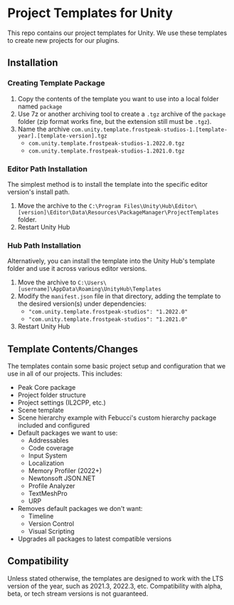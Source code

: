# Project Templates for Unity

This repo contains our project templates for Unity. We use these templates to create new projects for our plugins.

## Installation

### Creating Template Package

1. Copy the contents of the template you want to use into a local folder named `package`
2. Use 7z or another archiving tool to create a `.tgz` archive of the `package` folder (zip format works fine,
   but the extension still must be `.tgz`).
3. Name the archive `com.unity.template.frostpeak-studios-1.[template-year].[template-version].tgz`
    - `com.unity.template.frostpeak-studios-1.2022.0.tgz`
    - `com.unity.template.frostpeak-studios-1.2021.0.tgz`

### Editor Path Installation

The simplest method is to install the template into the specific editor version's install path.

1. Move the archive to the `C:\Program Files\Unity\Hub\Editor\[version]\Editor\Data\Resources\PackageManager\ProjectTemplates` folder.
2. Restart Unity Hub

### Hub Path Installation

Alternatively, you can install the template into the Unity Hub's template folder and use it across various editor
versions.

1. Move the archive to `C:\Users\[username]\AppData\Roaming\UnityHub\Templates`
2. Modify the `manifest.json` file in that directory, adding the template to the desired version(s) under dependencies:
   - `"com.unity.template.frostpeak-studios": "1.2022.0"`
   - `"com.unity.template.frostpeak-studios": "1.2021.0"`
3. Restart Unity Hub

## Template Contents/Changes

The templates contain some basic project setup and configuration that we use in all of our projects. This includes:

- Peak Core package
- Project folder structure
- Project settings (IL2CPP, etc.)
- Scene template
- Scene hierarchy example with Febucci's custom hierarchy package included and configured
- Default packages we want to use:
    - Addressables
    - Code coverage
    - Input System
    - Localization
    - Memory Profiler (2022+)
    - Newtonsoft JSON.NET
    - Profile Analyzer
    - TextMeshPro
    - URP
- Removes default packages we don't want:
    - Timeline
    - Version Control
    - Visual Scripting
- Upgrades all packages to latest compatible versions

## Compatibility

Unless stated otherwise, the templates are designed to work with the LTS version of the year, such as 2021.3, 2022.3,
etc. Compatibility with alpha, beta, or tech stream versions is not guaranteed.
